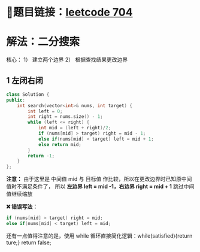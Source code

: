 # 🔗题目链接：[leetcode 704](https://leetcode.cn/problems/binary-search/)

# 解法：二分搜索

核心：
1） 建立两个边界
2） 根据查找结果更改边界

## 1 左闭右闭
```C++
class Solution {
public:
    int search(vector<int>& nums, int target) {
        int left = 0;
        int right = nums.size() - 1;
        while (left <= right) {
            int mid = (left + right)/2;
            if (nums[mid] > target) right = mid - 1; 
            else if(nums[mid] < target) left = mid + 1;
            else return mid;
        }
        return -1;
    }
};
```
**注意：** 由于这里是 中间值 mid 与 目标值 作比较，所以在更改边界时已知原中间值时不满足条件了，
所以 **左边界 left =  mid -1，右边界 right = mid + 1** 跳过中间值继续缩放

**❌ 错误写法：** 
```C++
if (nums[mid] > target) right = mid; 
else if(nums[mid] < target) left = mid;
```
还有一点值得注意的是，使用 while 循环直接简化逻辑：while(satisfied){return ture;} return false;
